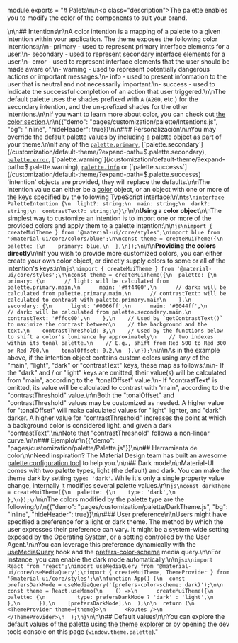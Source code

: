 module.exports = "# Paleta\n\n<p class=\"description\">The palette enables you to modify the color of the components to suit your brand.</p>\n\n## Intentions\n\nA color intention is a mapping of a palette to a given intention within your application. The theme exposes the following color intentions:\n\n- primary - used to represent primary interface elements for a user.\n- secondary - used to represent secondary interface elements for a user.\n- error - used to represent interface elements that the user should be made aware of.\n- warning - used to represent potentially dangerous actions or important messages.\n- info - used to present information to the user that is neutral and not necessarily important.\n- success - used to indicate the successful completion of an action that user triggered.\n\nThe default palette uses the shades prefixed with `A` (`A200`, etc.) for the secondary intention, and the un-prefixed shades for the other intentions.\n\nIf you want to learn more about color, you can check out [the color section](/customization/color/).\n\n{{\"demo\": \"pages/customization/palette/Intentions.js\", \"bg\": \"inline\", \"hideHeader\": true}}\n\n### Personalización\n\nYou may override the default palette values by including a palette object as part of your theme.\n\nIf any of the [`palette.primary`](/customization/default-theme/?expand-path=$.palette.primary), [`palette.secondary`](/customization/default-theme/?expand-path=$.palette.secondary), [`palette.error`](/customization/default-theme/?expand-path=$.palette.error), [`palette.warning`](/customization/default-theme/?expand-path=$.palette.warning), [`palette.info`](/customization/default-theme/?expand-path=$.palette.info) or [`palette.successs`](/customization/default-theme/?expand-path=$.palette.successs) 'intention' objects are provided, they will replace the defaults.\n\nThe intention value can either be a [color](/customization/color/) object, or an object with one or more of the keys specified by the following TypeScript interface:\n\n```ts\ninterface PaletteIntention {\n  light?: string;\n  main: string;\n  dark?: string;\n  contrastText?: string;\n}\n```\n\n**Using a color object**\n\nThe simplest way to customize an intention is to import one or more of the provided colors and apply them to a palette intention:\n\n```js\nimport { createMuiTheme } from '@material-ui/core/styles';\nimport blue from '@material-ui/core/colors/blue';\n\nconst theme = createMuiTheme({\n  palette: {\n    primary: blue,\n  },\n});\n```\n\n**Providing the colors directly**\n\nIf you wish to provide more customized colors, you can either create your own color object, or directly supply colors to some or all of the intention's keys:\n\n```js\nimport { createMuiTheme } from '@material-ui/core/styles';\n\nconst theme = createMuiTheme({\n  palette: {\n    primary: {\n      // light: will be calculated from palette.primary.main,\n      main: '#ff4400',\n      // dark: will be calculated from palette.primary.main,\n      // contrastText: will be calculated to contrast with palette.primary.main\n    },\n    secondary: {\n      light: '#0066ff',\n      main: '#0044ff',\n      // dark: will be calculated from palette.secondary.main,\n      contrastText: '#ffcc00',\n    },\n    // Used by `getContrastText()` to maximize the contrast between\n    // the background and the text.\n    contrastThreshold: 3,\n    // Used by the functions below to shift a color's luminance by approximately\n    // two indexes within its tonal palette.\n    // E.g., shift from Red 500 to Red 300 or Red 700.\n    tonalOffset: 0.2,\n  },\n});\n```\n\nAs in the example above, if the intention object contains custom colors using any of the \"main\", \"light\", \"dark\" or \"contrastText\" keys, these map as follows:\n\n- If the \"dark\" and / or \"light\" keys are omitted, their value(s) will be calculated from \"main\", according to the \"tonalOffset\" value.\n- If \"contrastText\" is omitted, its value will be calculated to contrast with \"main\", according to the \"contrastThreshold\" value.\n\nBoth the \"tonalOffset\" and \"contrastThreshold\" values may be customized as needed. A higher value for \"tonalOffset\" will make calculated values for \"light\" lighter, and \"dark\" darker. A higher value for \"contrastThreshold\" increases the point at which a background color is considered light, and given a dark \"contrastText\".\n\nNote that \"contrastThreshold\" follows a non-linear curve.\n\n### Ejemplo\n\n{{\"demo\": \"pages/customization/palette/Palette.js\"}}\n\n## Herramienta de color\n\nNeed inspiration? The Material Design team has built an awesome [palette configuration tool](/customization/color/#color-tool) to help you.\n\n## Dark mode\n\nMaterial-UI comes with two palette types, light (the default) and dark. You can make the theme dark by setting `type: 'dark'`. While it's only a single property value change, internally it modifies several palette values.\n\n```js\nconst darkTheme = createMuiTheme({\n  palette: {\n    type: 'dark',\n  },\n});\n```\n\nThe colors modified by the palette type are the following:\n\n{{\"demo\": \"pages/customization/palette/DarkTheme.js\", \"bg\": \"inline\", \"hideHeader\": true}}\n\n### User preference\n\nUsers might have specified a preference for a light or dark theme. The method by which the user expresses their preference can vary. It might be a system-wide setting exposed by the Operating System, or a setting controlled by the User Agent.\n\nYou can leverage this preference dynamically with the [useMediaQuery](/components/use-media-query/) hook and the [prefers-color-scheme](https://developer.mozilla.org/en-US/docs/Web/CSS/@media/prefers-color-scheme) media query.\n\nFor instance, you can enable the dark mode automatically:\n\n```jsx\nimport React from 'react';\nimport useMediaQuery from '@material-ui/core/useMediaQuery';\nimport { createMuiTheme, ThemeProvider } from '@material-ui/core/styles';\n\nfunction App() {\n  const prefersDarkMode = useMediaQuery('(prefers-color-scheme: dark)');\n\n  const theme = React.useMemo(\n    () =>\n      createMuiTheme({\n        palette: {\n          type: prefersDarkMode ? 'dark' : 'light',\n        },\n      }),\n    [prefersDarkMode],\n  );\n\n  return (\n    <ThemeProvider theme={theme}>\n      <Routes />\n    </ThemeProvider>\n  );\n}\n```\n\n## Default values\n\nYou can explore the default values of the palette using [the theme explorer](/customization/default-theme/?expand-path=$.palette) or by opening the dev tools console on this page (`window.theme.palette`)."